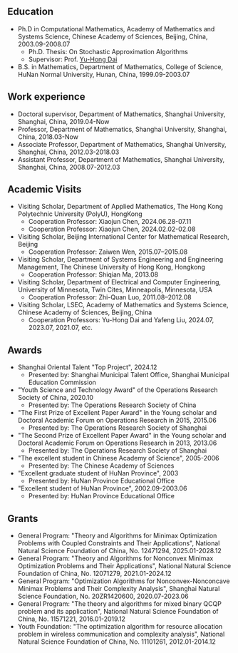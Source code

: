 ## Education
* Ph.D in Computational Mathematics, Academy of Mathematics and Systems Science, Chinese Academy of Sciences, Beijing, China, 2003.09-2008.07
  * Ph.D. Thesis: On Stochastic Approximation Algorithms
  * Supervisor: Prof. [Yu-Hong Dai](https://lsec.cc.ac.cn/~dyh/)
* B.S. in Mathematics, Department of Mathematics, College of Science, HuNan Normal University, Hunan, China, 1999.09-2003.07

## Work experience
* Doctoral supervisor, Department of Mathematics, Shanghai University, Shanghai, China, 2019.04-Now
* Professor, Department of Mathematics, Shanghai University, Shanghai, China, 2018.03-Now
* Associate Professor, Department of Mathematics, Shanghai University, Shanghai, China, 2012.03-2018.03
* Assistant Professor, Department of Mathematics, Shanghai University, Shanghai, China, 2008.07-2012.03 

## Academic Visits
* Visiting Scholar, Department of Applied Mathematics, The Hong Kong Polytechnic University (PolyU), HongKong
  * Cooperation Professor: Xiaojun Chen, 2024.06.28-07.11
  * Cooperation Professor: Xiaojun Chen,  2024.02.02-02.08
* Visiting Scholar, Beijing International Center for Mathematical Research, Beijing
  * Cooperation Professor: Zaiwen Wen, 2015.07–2015.08
* Visiting Scholar, Department of Systems Engineering and Engineering Management, The Chinese University of Hong Kong, Hongkong
  * Cooperation Professor: Shiqian Ma, 2013.08
* Visiting Scholar, Department of Electrical and Computer Engineering, University of Minnesota, Twin Cites, Minneapolis, Minnesota, USA
  * Cooperation Professor: Zhi-Quan Luo, 2011.08–2012.08
* Visiting Scholar, LSEC, Academy of Mathematics and Systems Science, Chinese Academy of Sciences, Beijing, China
  * Cooperation Professors: Yu-Hong Dai and Yafeng Liu, 2024.07, 2023.07, 2021.07, etc.

## Awards
* Shanghai Oriental Talent "Top Project", 2024.12
  * Presented by: Shanghai Municipal Talent Office, Shanghai Municipal Education Commission
* "Youth Science and Technology Award" of the Operations Research Society of China, 2020.10
  * Presented by: The Operations Research Society of China
* "The First Prize of Excellent Paper Award" in the Young scholar and Doctoral Academic Forum on Operations Research in 2015, 2015.06
  * Presented by: The Operations Research Society of Shanghai
* "The Second Prize of Excellent Paper Award" in the Young scholar and Doctoral Academic Forum on Operations Research in 2013, 2013.06
  * Presented by: The Operations Research Society of Shanghai
* "The excellent student in Chinese Academy of Science", 2005-2006
  * Presented by: The Chinese Academy of Sciences
* "Excellent graduate student of HuNan Province", 2003
  * Presented by: HuNan Province Educational Office
* "Excellent student of HuNan Province", 2002.09-2003.06
  * Presented by: HuNan Province Educational Office

## Grants
* General Program: "Theory and Algorithms for Minimax Optimization Problems with Coupled Constraints and Their Applications", National Natural Science Foundation of China, No. 12471294, 2025.01-2028.12
* General Program: "Theory and Algorithms for Nonconvex Minimax Optimization Problems and Their Applications", National Natural Science Foundation of China, No. 12071279, 2021.01-2024.12 
* General Program: "Optimization Algorithms for Nonconvex-Nonconcave Minimax Problems and Their Complexity Analysis", Shanghai Natural Science Foundation, No. 20ZR1420600, 2020.07-2023.06
* General Program: "The theory and algorithms for mixed binary QCQP problem and its application", National Natural Science Foundation of China, No. 11571221, 2016.01-2019.12
* Youth Foundation: "The optimization algorithm for resource allocation problem in wireless communication and complexity analysis", National Natural Science Foundation of China, No. 11101261, 2012.01-2014.12

